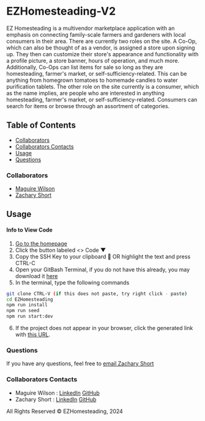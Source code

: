 # EZHomesteading-V2

EZ Homesteading is a multivendor marketplace application with an emphasis on connecting family-scale farmers and gardeners with local consumers in their area. There are currently two roles on the site. A Co-Op, which can also be thought of as a vendor, is assigned a store upon signing up. They then can customize their store's appearance and functionality with a profile picture, a store banner, hours of operation, and much more. Additionally, Co-Ops can list items for sale so long as they are homesteading, farmer's market, or self-sufficiency-related. This can be anything from homegrown tomatoes to homemade candles to water purification tablets. The other role on the site currently is a consumer, which as the name implies, are people who are interested in anything homesteading, farmer's market, or self-sufficiency-related. Consumers can search for items or browse through an assortment of categories. 

## Table of Contents 
- [Collaborators](#collaborators)
- [Collaborators Contacts](#collaborators-contacts)
- [Usage](#usage)
- [Questions](#questions)

### Collaborators
- [Maguire Wilson](https://github.com/MacroWil)
- [Zachary Short](https://github.com/zachmshort/)

## Usage 

#### Info to View Code 
1. [Go to the homepage](https://github.com/zachmshort/EZHomesteading)
2. Click the button labeled <> Code ▼
3. Copy the SSH Key to your clipboard 📑 OR highlight the text and press CTRL-C
4. Open your GitBash Terminal, if you do not have this already, you may download it [here](https://git-scm.com/downloads)
5. In the terminal, type the following commands
```bash
git clone CTRL-V (if this does not paste, try right click - paste)
cd EZHomesteading
npm run install
npm run seed
npm run start:dev
```
6. If the project does not appear in your browser, click the generated link with [this URL](http://localhost:3000/).

### Questions

If you have any questions, feel free to [email Zachary Short](mailto:zms@ezhomesteading.com)

### Collaborators Contacts

- Maguire Wilson : [LinkedIn](https://www.linkedin.com/in/maguire-wilson-4611012a0/) [GitHub](https://github.com/MacroWil)
- Zachary Short : [LinkedIn](https://www.linkedin.com/in/zachary-short-12a1ab2a8/) [GitHub](https://github.com/zachmshort)

All Rights Reserved © EZHomesteading, 2024
